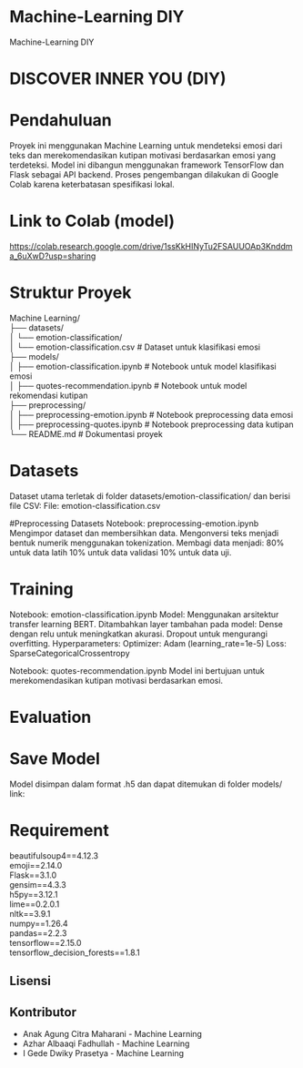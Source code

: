 # Machine-Learning DIY
Machine-Learning DIY
# DISCOVER INNER YOU (DIY)

# Pendahuluan
Proyek ini menggunakan Machine Learning untuk mendeteksi emosi dari teks dan merekomendasikan kutipan motivasi berdasarkan emosi yang terdeteksi. Model ini dibangun menggunakan framework TensorFlow dan Flask sebagai API backend. Proses pengembangan dilakukan di Google Colab karena keterbatasan spesifikasi lokal.

# Link to Colab (model)
https://colab.research.google.com/drive/1ssKkHINyTu2FSAUUOAp3Knddma_6uXwD?usp=sharing

# Struktur Proyek
Machine Learning/ <br />
├── datasets/ <br />
│   └── emotion-classification/ <br />
│       └── emotion-classification.csv  # Dataset untuk klasifikasi emosi <br />
├── models/ <br />
│   ├── emotion-classification.ipynb    # Notebook untuk model klasifikasi emosi <br />
│   ├── quotes-recommendation.ipynb     # Notebook untuk model rekomendasi kutipan <br />
├── preprocessing/ <br />
│   ├── preprocessing-emotion.ipynb     # Notebook preprocessing data emosi <br />
│   ├── preprocessing-quotes.ipynb      # Notebook preprocessing data kutipan <br />
└── README.md                           # Dokumentasi proyek <br />

# Datasets
Dataset utama terletak di folder datasets/emotion-classification/ dan berisi file CSV:
File: emotion-classification.csv

#Preprocessing Datasets
Notebook: preprocessing-emotion.ipynb
Mengimpor dataset dan membersihkan data.
Mengonversi teks menjadi bentuk numerik menggunakan tokenization.
Membagi data menjadi:
80% untuk data latih
10% untuk data validasi
10% untuk data uji.

# Training
Notebook: emotion-classification.ipynb
Model:
Menggunakan arsitektur transfer learning BERT.
Ditambahkan layer tambahan pada model:
Dense dengan relu untuk meningkatkan akurasi.
Dropout untuk mengurangi overfitting.
Hyperparameters:
Optimizer: Adam (learning_rate=1e-5)
Loss: SparseCategoricalCrossentropy

Notebook: quotes-recommendation.ipynb
Model ini bertujuan untuk merekomendasikan kutipan motivasi berdasarkan emosi.

# Evaluation

# Save Model
Model disimpan dalam format .h5 dan dapat ditemukan di folder models/
link: 

# Requirement
beautifulsoup4==4.12.3<br>
emoji==2.14.0<br>
Flask==3.1.0<br>
gensim==4.3.3<br>
h5py==3.12.1<br>
lime==0.2.0.1<br>
nltk==3.9.1<br>
numpy==1.26.4<br>
pandas==2.2.3<br>
tensorflow==2.15.0<br>
tensorflow_decision_forests==1.8.1

## Lisensi


## Kontributor
- Anak Agung Citra Maharani - Machine Learning
- Azhar Albaaqi Fadhullah - Machine Learning
- I Gede Dwiky Prasetya - Machine Learning

